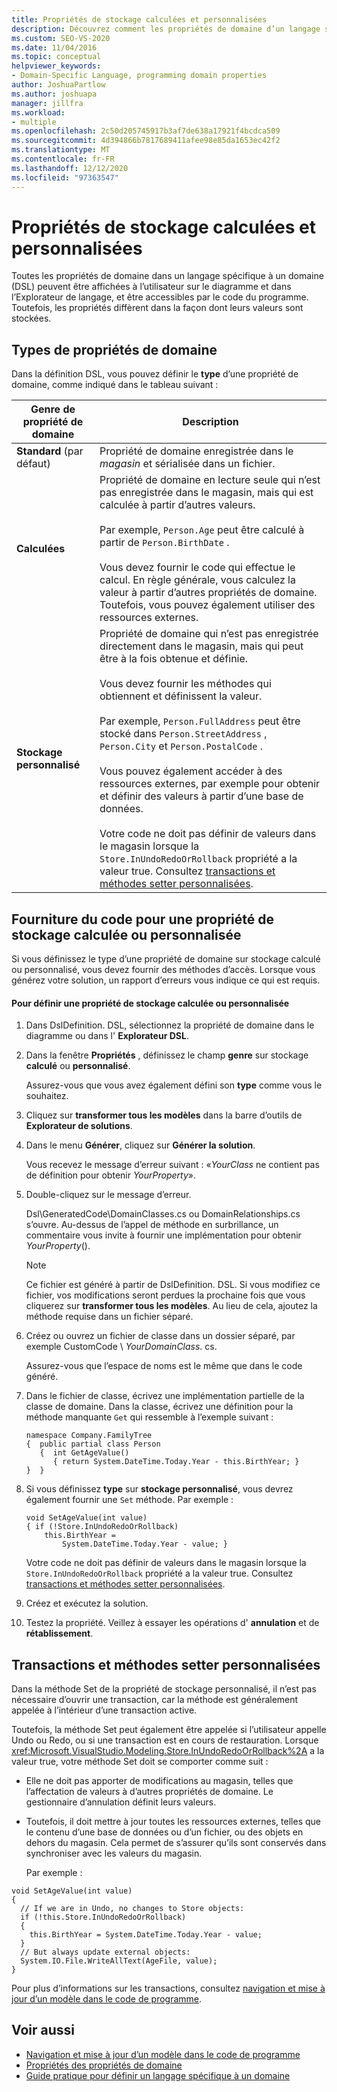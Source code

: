 ```yaml
---
title: Propriétés de stockage calculées et personnalisées
description: Découvrez comment les propriétés de domaine d’un langage spécifique à un domaine (DSL) peuvent être affichées à l’utilisateur sur le diagramme et dans l’Explorateur de langage.
ms.custom: SEO-VS-2020
ms.date: 11/04/2016
ms.topic: conceptual
helpviewer_keywords:
- Domain-Specific Language, programming domain properties
author: JoshuaPartlow
ms.author: joshuapa
manager: jillfra
ms.workload:
- multiple
ms.openlocfilehash: 2c50d205745917b3af7de638a17921f4bcdca509
ms.sourcegitcommit: 4d394866b7817689411afee98e85da1653ec42f2
ms.translationtype: MT
ms.contentlocale: fr-FR
ms.lasthandoff: 12/12/2020
ms.locfileid: "97363547"
---
```

# <a name="calculated-and-custom-storage-properties"></a>Propriétés de stockage calculées et personnalisées
Toutes les propriétés de domaine dans un langage spécifique à un domaine (DSL) peuvent être affichées à l’utilisateur sur le diagramme et dans l’Explorateur de langage, et être accessibles par le code du programme. Toutefois, les propriétés diffèrent dans la façon dont leurs valeurs sont stockées.

## <a name="kinds-of-domain-properties"></a>Types de propriétés de domaine
 Dans la définition DSL, vous pouvez définir le **type** d’une propriété de domaine, comme indiqué dans le tableau suivant :

|Genre de propriété de domaine|Description|
|-|-|
|**Standard** (par défaut)|Propriété de domaine enregistrée dans le *magasin* et sérialisée dans un fichier.|
|**Calculées**|Propriété de domaine en lecture seule qui n’est pas enregistrée dans le magasin, mais qui est calculée à partir d’autres valeurs.<br /><br /> Par exemple, `Person.Age` peut être calculé à partir de `Person.BirthDate` .<br /><br /> Vous devez fournir le code qui effectue le calcul. En règle générale, vous calculez la valeur à partir d’autres propriétés de domaine. Toutefois, vous pouvez également utiliser des ressources externes.|
|**Stockage personnalisé**|Propriété de domaine qui n’est pas enregistrée directement dans le magasin, mais qui peut être à la fois obtenue et définie.<br /><br /> Vous devez fournir les méthodes qui obtiennent et définissent la valeur.<br /><br /> Par exemple, `Person.FullAddress` peut être stocké dans `Person.StreetAddress` , `Person.City` et `Person.PostalCode` .<br /><br /> Vous pouvez également accéder à des ressources externes, par exemple pour obtenir et définir des valeurs à partir d’une base de données.<br /><br /> Votre code ne doit pas définir de valeurs dans le magasin lorsque la `Store.InUndoRedoOrRollback` propriété a la valeur true. Consultez [transactions et méthodes setter personnalisées](#setters).|

## <a name="providing-the-code-for-a-calculated-or-custom-storage-property"></a>Fourniture du code pour une propriété de stockage calculée ou personnalisée
 Si vous définissez le type d’une propriété de domaine sur stockage calculé ou personnalisé, vous devez fournir des méthodes d’accès. Lorsque vous générez votre solution, un rapport d’erreurs vous indique ce qui est requis.

#### <a name="to-define-a-calculated-or-custom-storage-property"></a>Pour définir une propriété de stockage calculée ou personnalisée

1. Dans DslDefinition. DSL, sélectionnez la propriété de domaine dans le diagramme ou dans l' **Explorateur DSL**.

2. Dans la fenêtre **Propriétés** , définissez le champ **genre** sur stockage **calculé** ou **personnalisé**.

     Assurez-vous que vous avez également défini son **type** comme vous le souhaitez.

3. Cliquez sur **transformer tous les modèles** dans la barre d’outils de **Explorateur de solutions**.

4. Dans le menu **Générer**, cliquez sur **Générer la solution**.

     Vous recevez le message d’erreur suivant : «*YourClass* ne contient pas de définition pour obtenir *YourProperty*».

5. Double-cliquez sur le message d’erreur.

     Dsl\GeneratedCode\DomainClasses.cs ou DomainRelationships.cs s’ouvre. Au-dessus de l’appel de méthode en surbrillance, un commentaire vous invite à fournir une implémentation pour obtenir *YourProperty*().

    > [!NOTE]
    > Ce fichier est généré à partir de DslDefinition. DSL. Si vous modifiez ce fichier, vos modifications seront perdues la prochaine fois que vous cliquerez sur **transformer tous les modèles**. Au lieu de cela, ajoutez la méthode requise dans un fichier séparé.

6. Créez ou ouvrez un fichier de classe dans un dossier séparé, par exemple CustomCode \\ *YourDomainClass*. cs.

     Assurez-vous que l’espace de noms est le même que dans le code généré.

7. Dans le fichier de classe, écrivez une implémentation partielle de la classe de domaine. Dans la classe, écrivez une définition pour la méthode manquante `Get` qui ressemble à l’exemple suivant :

    ```
    namespace Company.FamilyTree
    {  public partial class Person
       {  int GetAgeValue()
          { return System.DateTime.Today.Year - this.BirthYear; }
    }  }
    ```

8. Si vous définissez **type** sur **stockage personnalisé**, vous devrez également fournir une `Set` méthode. Par exemple :

    ```
    void SetAgeValue(int value)
    { if (!Store.InUndoRedoOrRollback)
        this.BirthYear =
            System.DateTime.Today.Year - value; }
    ```

     Votre code ne doit pas définir de valeurs dans le magasin lorsque la `Store.InUndoRedoOrRollback` propriété a la valeur true. Consultez [transactions et méthodes setter personnalisées](#setters).

9. Créez et exécutez la solution.

10. Testez la propriété. Veillez à essayer les opérations d' **annulation** et de **rétablissement**.

## <a name="transactions-and-custom-setters"></a><a name="setters"></a> Transactions et méthodes setter personnalisées
 Dans la méthode Set de la propriété de stockage personnalisé, il n’est pas nécessaire d’ouvrir une transaction, car la méthode est généralement appelée à l’intérieur d’une transaction active.

 Toutefois, la méthode Set peut également être appelée si l’utilisateur appelle Undo ou Redo, ou si une transaction est en cours de restauration. Lorsque <xref:Microsoft.VisualStudio.Modeling.Store.InUndoRedoOrRollback%2A> a la valeur true, votre méthode Set doit se comporter comme suit :

- Elle ne doit pas apporter de modifications au magasin, telles que l’affectation de valeurs à d’autres propriétés de domaine. Le gestionnaire d’annulation définit leurs valeurs.

- Toutefois, il doit mettre à jour toutes les ressources externes, telles que le contenu d’une base de données ou d’un fichier, ou des objets en dehors du magasin. Cela permet de s’assurer qu’ils sont conservés dans synchroniser avec les valeurs du magasin.

  Par exemple :

```
void SetAgeValue(int value)
{
  // If we are in Undo, no changes to Store objects:
  if (!this.Store.InUndoRedoOrRollback)
  {
    this.BirthYear = System.DateTime.Today.Year - value;
  }
  // But always update external objects:
  System.IO.File.WriteAllText(AgeFile, value);
}
```

 Pour plus d’informations sur les transactions, consultez [navigation et mise à jour d’un modèle dans le code de programme](../modeling/navigating-and-updating-a-model-in-program-code.md).

## <a name="see-also"></a>Voir aussi

- [Navigation et mise à jour d’un modèle dans le code de programme](../modeling/navigating-and-updating-a-model-in-program-code.md)
- [Propriétés des propriétés de domaine](../modeling/properties-of-domain-properties.md)
- [Guide pratique pour définir un langage spécifique à un domaine](../modeling/how-to-define-a-domain-specific-language.md)
